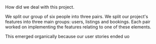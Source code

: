 How did we deal with this project.

We split our group of six people into three pairs. We split our project's features into three main groups: users, listings and bookings. Each pair worked on implementing the features relating to one of these elements.

This emerged organically because our user stories ended uo
<!--stackedit_data:
eyJoaXN0b3J5IjpbLTkwOTMwNzMzMiwtNDk0NTc2MzI4XX0=
-->